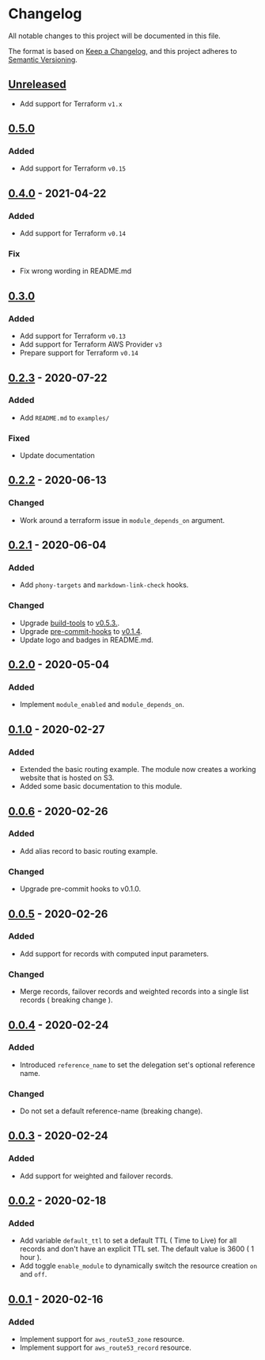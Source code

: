 # Changelog

All notable changes to this project will be documented in this file.

The format is based on [Keep a Changelog](https://keepachangelog.com/en/1.0.0/),
and this project adheres to [Semantic Versioning](https://semver.org/spec/v2.0.0.html).

## [Unreleased]

- Add support for Terraform `v1.x`

## [0.5.0]

### Added

- Add support for Terraform `v0.15`

## [0.4.0] - 2021-04-22

### Added

- Add support for Terraform `v0.14`

### Fix

- Fix wrong wording in README.md

## [0.3.0]

### Added

- Add support for Terraform `v0.13`
- Add support for Terraform AWS Provider `v3`
- Prepare support for Terraform `v0.14`

## [0.2.3] - 2020-07-22

### Added

- Add `README.md` to `examples/`

### Fixed

- Update documentation

## [0.2.2] - 2020-06-13

### Changed

- Work around a terraform issue in `module_depends_on` argument.

## [0.2.1] - 2020-06-04

### Added

- Add `phony-targets` and `markdown-link-check` hooks.

### Changed

- Upgrade [build-tools](https://github.com/mineiros-io/build-tools) to
  [v0.5.3.](https://github.com/mineiros-io/build-tools/releases/tag/v0.5.3).
- Upgrade [pre-commit-hooks](https://github.com/mineiros-io/pre-commit-hooks) to
  [v0.1.4](https://github.com/mineiros-io/pre-commit-hooks/releases/tag/v0.1.4).
- Update logo and badges in README.md.

## [0.2.0] - 2020-05-04

### Added

- Implement `module_enabled` and `module_depends_on`.

## [0.1.0] - 2020-02-27

### Added

- Extended the basic routing example.
  The module now creates a working website that is hosted on S3.
- Added some basic documentation to this module.

## [0.0.6] - 2020-02-26

### Added

- Add alias record to basic routing example.

### Changed

- Upgrade pre-commit hooks to v0.1.0.

## [0.0.5] - 2020-02-26

### Added

- Add support for records with computed input parameters.

### Changed

- Merge records, failover records and weighted records into a single list records ( breaking change ).

## [0.0.4] - 2020-02-24

### Added

- Introduced `reference_name` to set the delegation set's optional reference name.

### Changed

- Do not set a default reference-name (breaking change).

## [0.0.3] - 2020-02-24

### Added

- Add support for weighted and failover records.

## [0.0.2] - 2020-02-18

### Added

- Add variable `default_ttl` to set a default TTL ( Time to Live) for all records
  and don't have an explicit TTL set. The default value is 3600 ( 1 hour ).
- Add toggle `enable_module` to dynamically switch the resource creation `on` and `off`.

## [0.0.1] - 2020-02-16

### Added

- Implement support for `aws_route53_zone` resource.
- Implement support for `aws_route53_record` resource.

<!-- markdown-link-check-disable -->

[unreleased]: https://github.com/mineiros-io/terraform-aws-route53/compare/v0.5.0...HEAD
[0.5.0]: https://github.com/mineiros-io/terraform-aws-route53/compare/v0.4.0...v0.5.0

<!-- markdown-link-check-enable -->

[0.4.0]: https://github.com/mineiros-io/terraform-aws-route53/compare/v0.3.0...v0.4.0
[0.3.0]: https://github.com/mineiros-io/terraform-aws-route53/compare/v0.2.3...v0.3.0
[0.2.3]: https://github.com/mineiros-io/terraform-aws-route53/compare/v0.2.2...v0.2.3
[0.2.2]: https://github.com/mineiros-io/terraform-aws-route53/compare/v0.2.1...v0.2.2
[0.2.1]: https://github.com/mineiros-io/terraform-aws-route53/compare/v0.2.0...v0.2.1
[0.2.0]: https://github.com/mineiros-io/terraform-aws-route53/compare/v0.1.0...v0.2.0
[0.1.0]: https://github.com/mineiros-io/terraform-aws-route53/compare/v0.0.6...v0.1.0
[0.0.6]: https://github.com/mineiros-io/terraform-aws-route53/compare/v0.0.5...v0.0.6
[0.0.5]: https://github.com/mineiros-io/terraform-aws-route53/compare/v0.0.4...v0.0.5
[0.0.4]: https://github.com/mineiros-io/terraform-aws-route53/compare/v0.0.3...v0.0.4
[0.0.3]: https://github.com/mineiros-io/terraform-aws-route53/compare/v0.0.2...v0.0.3
[0.0.2]: https://github.com/mineiros-io/terraform-aws-route53/compare/v0.0.1...v0.0.2
[0.0.1]: https://github.com/mineiros-io/terraform-aws-route53/releases/tag/v0.0.1
